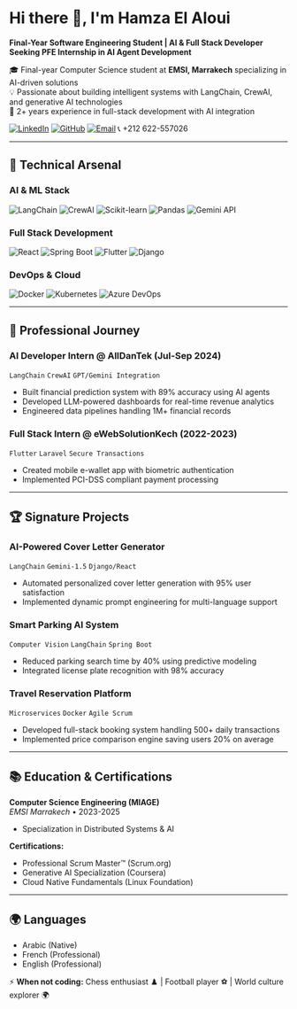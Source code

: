 # Hi there 👋, I'm Hamza El Aloui  
**Final-Year Software Engineering Student | AI & Full Stack Developer**  
**Seeking PFE Internship in AI Agent Development**  

🎓 Final-year Computer Science student at **EMSI, Marrakech** specializing in AI-driven solutions  
💡 Passionate about building intelligent systems with LangChain, CrewAI, and generative AI technologies  
🚀 2+ years experience in full-stack development with AI integration  

[![LinkedIn](https://img.shields.io/badge/-LinkedIn-blue?style=flat-square&logo=LinkedIn&logoColor=white)](https://www.linkedin.com/in/hamza-el-aloui/)
[![GitHub](https://img.shields.io/badge/-GitHub-black?style=flat-square&logo=GitHub&logoColor=white)](https://github.com/HAMZAELALOUI)
[![Email](https://img.shields.io/badge/-Email-d14836?style=flat-square&logo=Gmail&logoColor=white)](mailto:hamza.elaloui10@gmail.com)
📞 +212 622-557026

---

## 🔧 Technical Arsenal

### **AI & ML Stack**
![LangChain](https://img.shields.io/badge/-LangChain-black?style=for-the-badge)
![CrewAI](https://img.shields.io/badge/-CrewAI-important?style=for-the-badge)
![Scikit-learn](https://img.shields.io/badge/Scikit--learn-%23F7931E.svg?style=for-the-badge&logo=scikit-learn&logoColor=white)
![Pandas](https://img.shields.io/badge/Pandas-%23150458.svg?style=for-the-badge&logo=pandas&logoColor=white)
![Gemini API](https://img.shields.io/badge/-Gemini_API-blue?style=for-the-badge)

### **Full Stack Development**
![React](https://img.shields.io/badge/React-61DAFB?style=for-the-badge&logo=react&logoColor=black)
![Spring Boot](https://img.shields.io/badge/Spring%20Boot-6DB33F?style=for-the-badge&logo=spring-boot&logoColor=white)
![Flutter](https://img.shields.io/badge/Flutter-02569B?style=for-the-badge&logo=flutter&logoColor=white)
![Django](https://img.shields.io/badge/Django-092E20?style=for-the-badge&logo=django&logoColor=white)

### **DevOps & Cloud**
![Docker](https://img.shields.io/badge/Docker-2496ED?style=for-the-badge&logo=docker&logoColor=white)
![Kubernetes](https://img.shields.io/badge/Kubernetes-326CE5?style=for-the-badge&logo=kubernetes&logoColor=white)
![Azure DevOps](https://img.shields.io/badge/Azure_DevOps-0078D7?style=for-the-badge&logo=azure-devops&logoColor=white)

---

## 🚀 Professional Journey

### **AI Developer Intern @ AllDanTek** (Jul-Sep 2024)
`LangChain` `CrewAI` `GPT/Gemini Integration`  
- Built financial prediction system with 89% accuracy using AI agents
- Developed LLM-powered dashboards for real-time revenue analytics
- Engineered data pipelines handling 1M+ financial records

### **Full Stack Intern @ eWebSolutionKech** (2022-2023)
`Flutter` `Laravel` `Secure Transactions`  
- Created mobile e-wallet app with biometric authentication
- Implemented PCI-DSS compliant payment processing

---

## 🏆 Signature Projects

### AI-Powered Cover Letter Generator
`LangChain` `Gemini-1.5` `Django/React`  
- Automated personalized cover letter generation with 95% user satisfaction
- Implemented dynamic prompt engineering for multi-language support

### Smart Parking AI System
`Computer Vision` `LangChain` `Spring Boot`  
- Reduced parking search time by 40% using predictive modeling
- Integrated license plate recognition with 98% accuracy

### Travel Reservation Platform
`Microservices` `Docker` `Agile Scrum`  
- Developed full-stack booking system handling 500+ daily transactions
- Implemented price comparison engine saving users 20% on average

---

## 📚 Education & Certifications

**Computer Science Engineering (MIAGE)**  
*EMSI Marrakech* • 2023-2025  
- Specialization in Distributed Systems & AI

**Certifications:**  
- Professional Scrum Master™ (Scrum.org)  
- Generative AI Specialization (Coursera)  
- Cloud Native Fundamentals (Linux Foundation)

---

## 🌍 Languages
- Arabic (Native)
- French (Professional)
- English (Professional)

⚡ **When not coding:** Chess enthusiast ♟️ | Football player ⚽ | World culture explorer 🌍
